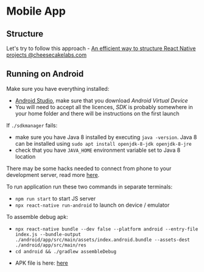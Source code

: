 # Mobile App

## Structure

Let's try to follow this approach - [An efficient way to structure React Native projects @cheesecakelabs.com](https://cheesecakelabs.com/blog/efficient-way-structure-react-native-projects)

## Running on Android

Make sure you have everything installed:

- [Android Studio](https://developer.android.com/studio/install), make sure that you download _Android Virtual Device_
- You will need to accept all the licences, _SDK_ is probably somewhere in your home folder and there will be instructions on the first launch

If `./sdkmanager` fails:

- make sure you have Java 8 installed by executing `java -version`. Java 8 can be installed using `sudo apt install openjdk-8-jdk openjdk-8-jre`
- check that you have `JAVA_HOME` environment variable set to Java 8 location

There may be some hacks needed to connect from phone to your development server, read more [here](https://facebook.github.io/react-native/docs/running-on-device#connecting-to-the-development-server-1).

To run application run these two commands in separate terminals:

- `npm run start` to start JS server
- `npx react-native run-android` to launch on device / emulator

To assemble debug apk:

- `npx react-native bundle --dev false --platform android --entry-file index.js --bundle-output ./android/app/src/main/assets/index.android.bundle --assets-dest ./android/app/src/main/res`
- `cd android && ./gradlew assembleDebug`

* APK file is here:
  [here](/home/janis/Jeff-app/jeff-mobile-app/android/app/build/outputs/apk/debug)
